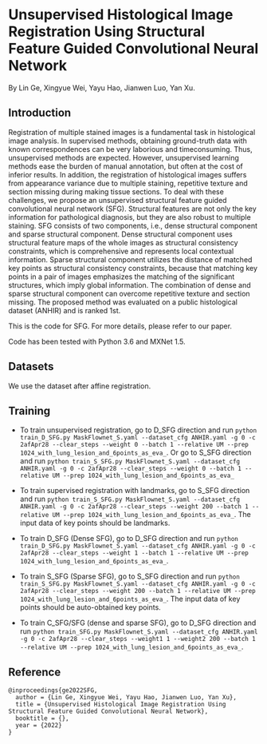 # Unsupervised Histological Image Registration Using Structural Feature Guided Convolutional Neural Network

By Lin Ge, Xingyue Wei, Yayu Hao, Jianwen Luo, Yan Xu.


## Introduction
Registration of multiple stained images is
a fundamental task in histological image analysis. In
supervised methods, obtaining ground-truth data with
known correspondences can be very laborious and timeconsuming.
Thus, unsupervised methods are expected.
However, unsupervised learning methods ease the burden
of manual annotation, but often at the cost of inferior
results. In addition, the registration of histological images
suffers from appearance variance due to multiple staining,
repetitive texture and section missing during making tissue
sections. To deal with these challenges, we propose an
unsupervised structural feature guided convolutional neural
network (SFG). Structural features are not only the key
information for pathological diagnosis, but they are also robust
to multiple staining. SFG consists of two components,
i.e., dense structural component and sparse structural
component. Dense structural component uses structural
feature maps of the whole images as structural consistency
constraints, which is comprehensive and represents
local contextual information. Sparse structural component
utilizes the distance of matched key points as structural
consistency constraints, because that matching key points
in a pair of images emphasizes the matching of the significant
structures, which imply global information. The
combination of dense and sparse structural component
can overcome repetitive texture and section missing. The
proposed method was evaluated on a public histological
dataset (ANHIR) and is ranked 1st.

This is the code for SFG. For more details, please refer to our paper.

Code has been tested with Python 3.6 and MXNet 1.5.

## Datasets

We use the dataset after affine registration.

## Training

- To train unsupervised registration, go to D_SFG direction and run `python train_D_SFG.py MaskFlownet_S.yaml --dataset_cfg ANHIR.yaml -g 0 -c 2afApr28 --clear_steps --weight 0 --batch 1 --relative UM --prep 1024_with_lung_lesion_and_6points_as_eva_`. Or go to S_SFG direction and run `python train_S_SFG.py MaskFlownet_S.yaml --dataset_cfg ANHIR.yaml -g 0 -c 2afApr28 --clear_steps --weight 0 --batch 1 --relative UM --prep 1024_with_lung_lesion_and_6points_as_eva_`

- To train supervised registration with landmarks, go to S_SFG direction and run `python train_S_SFG.py MaskFlownet_S.yaml --dataset_cfg ANHIR.yaml -g 0 -c 2afApr28 --clear_steps --weight 200 --batch 1 --relative UM --prep 1024_with_lung_lesion_and_6points_as_eva_`.
The input data of key points should be landmarks.

- To train D_SFG (Dense SFG), go to D_SFG direction and  run `python train_D_SFG.py MaskFlownet_S.yaml --dataset_cfg ANHIR.yaml -g 0 -c 2afApr28 --clear_steps --weight 1 --batch 1 --relative UM --prep 1024_with_lung_lesion_and_6points_as_eva_`.

- To train S_SFG (Sparse SFG), go to S_SFG direction and run `python train_S_SFG.py MaskFlownet_S.yaml --dataset_cfg ANHIR.yaml -g 0 -c 2afApr28 --clear_steps --weight 200 --batch 1 --relative UM --prep 1024_with_lung_lesion_and_6points_as_eva_`.
The input data of key points should be auto-obtained key points.

- To train C_SFG/SFG (dense and sparse SFG), go to D_SFG direction and run `python train_SFG.py MaskFlownet_S.yaml --dataset_cfg ANHIR.yaml -g 0 -c 2afApr28 --clear_steps --weight1 1 --weight2 200 --batch 1 --relative UM --prep 1024_with_lung_lesion_and_6points_as_eva_`.
## Reference

```
@inproceedings{ge2022SFG,
  author = {Lin Ge, Xingyue Wei, Yayu Hao, Jianwen Luo, Yan Xu},
  title = {Unsupervised Histological Image Registration Using Structural Feature Guided Convolutional Neural Network},
  booktitle = {},
  year = {2022}
}
```


